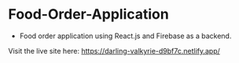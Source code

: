 # Food-Order-Application
- Food order application using React.js and Firebase as a backend.

Visit the live site here: https://darling-valkyrie-d9bf7c.netlify.app/
